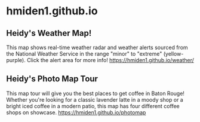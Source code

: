 # hmiden1.github.io

## Heidy's Weather Map!
This map shows real-time weather radar and weather alerts sourced from the National Weather Service in the range "minor" to "extreme" (yellow-purple). Click the alert area for more info!
<https://hmiden1.github.io/weather/>

## Heidy's Photo Map Tour
This map tour will give you the best places to get coffee in Baton Rouge! Whether you're looking for a classic lavender latte in a moody shop or a bright iced coffee in a modern patio, this map has four different coffee shops on showcase. 
<https://hmiden1.github.io/photomap>
